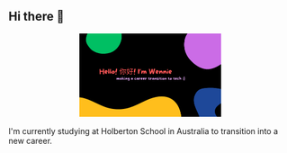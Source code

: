## Hi there 👋

<p align="center">
  <img src="https://github.com/WennieL/WennieL/blob/main/name_img.png" width=50% height=50%>
</p>

I'm currently studying at Holberton School in Australia to transition into a new career.
<!--
**WennieL/WennieL** is a ✨ _special_ ✨ repository because its `README.md` (this file) appears on your GitHub profile.

Here are some ideas to get you started:

- 🔭 I’m currently working on ...
- 🌱 I’m currently learning ...
- 👯 I’m looking to collaborate on ...
- 🤔 I’m looking for help with ...
- 💬 Ask me about ...
- 📫 How to reach me: ...
- 😄 Pronouns: ...
- ⚡ Fun fact: ...
-->
